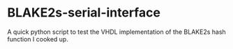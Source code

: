 # BLAKE2s-serial-interface
A quick python script to test the VHDL implementation of the BLAKE2s hash function I cooked up.
